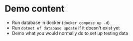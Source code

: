 # Demo content
- Run database in docker (`docker compose up -d`)
- Run `dotnet ef database update` if it doesn't exist yet
- Demo what you would normally do to set up testing data